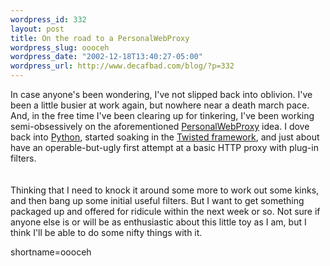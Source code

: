 ```yaml
--- 
wordpress_id: 332
layout: post
title: On the road to a PersonalWebProxy
wordpress_slug: oooceh
wordpress_date: "2002-12-18T13:40:27-05:00"
wordpress_url: http://www.decafbad.com/blog/?p=332
---
```

In case anyone's been wondering, I've not slipped back into oblivion.  I've been a little busier at work again, but nowhere near a death march pace.  And, in the free time I've been clearing up for tinkering, I've been working semi-obsessively on the aforementioned <a href="http://www.decafbad.com/twiki/bin/view/Main/PersonalWebProxy">PersonalWebProxy</a> idea.  I dove back into <a href="http://www.decafbad.com/twiki/bin/view/Main/Python">Python</a>, started soaking in the <a href="http://www.twistedmatrix.com" target="_top">Twisted framework</a>, and just about have an operable-but-ugly first attempt at a basic HTTP proxy with plug-in filters.  
<br /><br />
Thinking that I need to knock it around some more to work out some kinks, and then bang up some initial useful filters.  But I want to get something packaged up and offered for ridicule within the next week or so.  Not sure if anyone else is or will be as enthusiastic about this little toy as I am, but I think I'll be able to do some nifty things with it.
<!--more-->
shortname=oooceh
